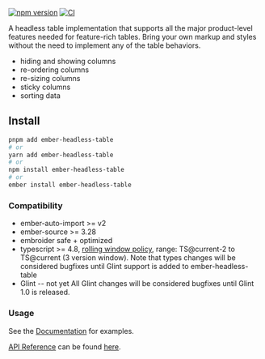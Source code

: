 [![npm version](https://badge.fury.io/js/ember-headless-table.svg)](https://badge.fury.io/js/ember-headless-table)
[![CI](https://github.com/CrowdStrike/ember-headless-table/actions/workflows/ci.yml/badge.svg?branch=main&event=push)](https://github.com/CrowdStrike/ember-headless-table/actions/workflows/ci.yml)

A headless table implementation that supports all the major product-level features needed for feature-rich tables.
Bring your own markup and styles without the need to implement any of the table behaviors.

- hiding and showing columns
- re-ordering columns
- re-sizing columns
- sticky columns
- sorting data

## Install

```bash
pnpm add ember-headless-table
# or
yarn add ember-headless-table
# or
npm install ember-headless-table
# or
ember install ember-headless-table
```

### Compatibility

* ember-auto-import >= v2
* ember-source >= 3.28
* embroider safe + optimized
* typescript >= 4.8, [rolling window policy](https://www.semver-ts.org/#decouple-typescript-support-from-lts-cycles), range: TS@current-2 to TS@current (3 version window).
  Note that types changes will be considered bugfixes until Glint support is added to ember-headless-table
* Glint -- not yet
  All Glint changes will be considered bugfixes until Glint 1.0 is released.

### Usage

See the [Documentation][docs-app] for examples.

[API Reference][docs-api] can be found [here][docs-api].

[docs-app]: https://ember-headless-table.pages.dev/
[docs-api]: https://ember-headless-table.pages.dev/api/modules/

